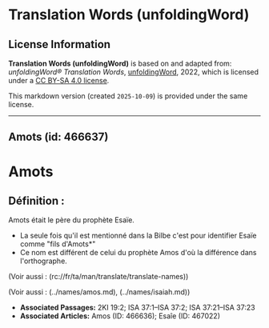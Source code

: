 # Translation Words (unfoldingWord)

## License Information

**Translation Words (unfoldingWord)** is based on and adapted from: _unfoldingWord® Translation Words_, [unfoldingWord](https://unfoldingword.org/utw), 2022, which is licensed under a [CC BY-SA 4.0 license](https://creativecommons.org/licenses/by-sa/4.0/legalcode.en).

This markdown version (created `2025-10-09`) is provided under the same license.



--------------------------------

## Amots (id: 466637)

Amots
=====

Définition :
------------

Amots était le père du prophète Esaïe.

* La seule fois qu'il est mentionné dans la Bilbe c'est pour identifier Esaïe comme "fils d'Amots\*"
* Ce nom est différent de celui du prophète Amos d'où la différence dans l'orthographe.

(Voir aussi : (rc://fr/ta/man/translate/translate\-names))

(Voir aussi : (../names/amos.md), (../names/isaiah.md))

* **Associated Passages:** 2KI 19:2; ISA 37:1–ISA 37:2; ISA 37:21–ISA 37:23
* **Associated Articles:** Amos (ID: 466636); Esaîe (ID: 467022)

